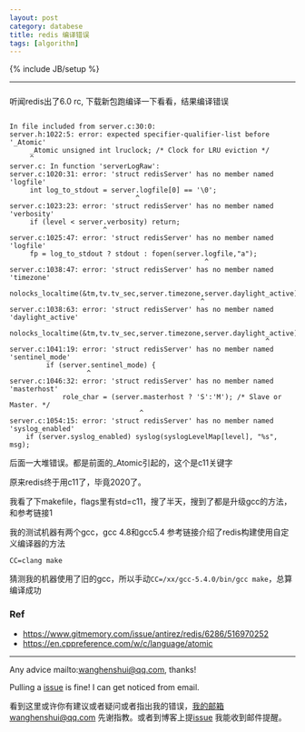 ```yaml
---
layout: post
category: databese
title: redis 编译错误
tags: [algorithm]
---
```


{% include JB/setup %}

---

### 

听闻redis出了6.0 rc, 下载新包跑编译一下看看，结果编译错误



```shell

In file included from server.c:30:0:
server.h:1022:5: error: expected specifier-qualifier-list before '_Atomic'
     _Atomic unsigned int lruclock; /* Clock for LRU eviction */
     ^
server.c: In function 'serverLogRaw':
server.c:1020:31: error: 'struct redisServer' has no member named 'logfile'
     int log_to_stdout = server.logfile[0] == '\0';
                               ^
server.c:1023:23: error: 'struct redisServer' has no member named 'verbosity'
     if (level < server.verbosity) return;
                       ^
server.c:1025:47: error: 'struct redisServer' has no member named 'logfile'
     fp = log_to_stdout ? stdout : fopen(server.logfile,"a");
                                                ^
server.c:1038:47: error: 'struct redisServer' has no member named 'timezone'
         nolocks_localtime(&tm,tv.tv_sec,server.timezone,server.daylight_active);
                                               ^
server.c:1038:63: error: 'struct redisServer' has no member named 'daylight_active'
         nolocks_localtime(&tm,tv.tv_sec,server.timezone,server.daylight_active);
                                                               ^
server.c:1041:19: error: 'struct redisServer' has no member named 'sentinel_mode'
         if (server.sentinel_mode) {
                   ^
server.c:1046:32: error: 'struct redisServer' has no member named 'masterhost'
             role_char = (server.masterhost ? 'S':'M'); /* Slave or Master. */
                                ^
server.c:1054:15: error: 'struct redisServer' has no member named 'syslog_enabled'
    if (server.syslog_enabled) syslog(syslogLevelMap[level], "%s", msg);

```

后面一大堆错误。都是前面的_Atomic引起的，这个是c11关键字

原来redis终于用c11了，毕竟2020了。

我看了下makefile，flags里有std=c11，搜了半天，搜到了都是升级gcc的方法，和参考链接1

我的测试机器有两个gcc，gcc 4.8和gcc5.4 参考链接介绍了redis构建使用自定义编译器的方法

`CC=clang make` 

猜测我的机器使用了旧的gcc，所以手动`CC=/xx/gcc-5.4.0/bin/gcc make`，总算编译成功

### Ref

- https://www.gitmemory.com/issue/antirez/redis/6286/516970252
- https://en.cppreference.com/w/c/language/atomic

---

Any advice mailto:wanghenshui@qq.com, thanks! 

Pulling a [issue](https://github.com/wanghenshui/wanghenshui.github.io/issues/new) is fine! I can get noticed from email.

看到这里或许你有建议或者疑问或者指出我的错误，我的邮箱wanghenshui@qq.com 先谢指教。或者到博客上提[issue](https://github.com/wanghenshui/wanghenshui.github.io/issues/new) 我能收到邮件提醒。